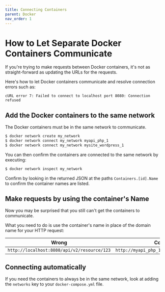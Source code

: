 ```yaml
---
title: Connecting Containers
parent: Docker
nav_order: 1
---
```


# How to Let Separate Docker Containers Communicate

If you're trying to make requests between Docker containers, it's not as straight-forward as updating the URLs for the requests.

Here's how to let Docker containers communicate and resolve connection errors such as:
```
cURL error 7: Failed to connect to localhost port 8080: Connection refused
```

## Add the Docker containers to the same network

The Docker containers must be in the same network to communicate.

```bash
$ docker network create my_network
$ docker network connect my_network myapi_php_1
$ docker network connect my_network mysite_wordpress_1
```

You can then confirm the containers are connected to the same network by executing:
```bash
$ docker network inspect my_network
```

Confirm by looking in the returned JSON at the paths `Containers.[id].Name` to confirm the container names are listed.

## Make requests by using the container's Name

Now you may be surprised that you still can't get the containers to communicate.

What you need to do is use the container's name in place of the domain name for your HTTP request:

| Wrong | Correct |
| --- | --- |
| `http://localhost:8080/api/v2/resource/123` | `http://myapi_php_1/api/v2/resource/123` |

## Connecting automatically

If you need the containers to always be in the same network, look at adding the `networks` key to your `docker-compose.yml` file.